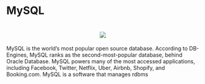 # MySQL
<h1 align="center">
 <img src="https://dipumaharjan.com.np/wp-content/uploads/2021/01/sql.png" />
</h1>
MySQL is the world’s most popular open source database. According to DB-Engines, MySQL ranks as the second-most-popular database, behind Oracle Database. MySQL powers many of the most accessed applications, including Facebook, Twitter, Netflix, Uber, Airbnb, Shopify, and Booking.com.
MySQL is a software that manages rdbms

